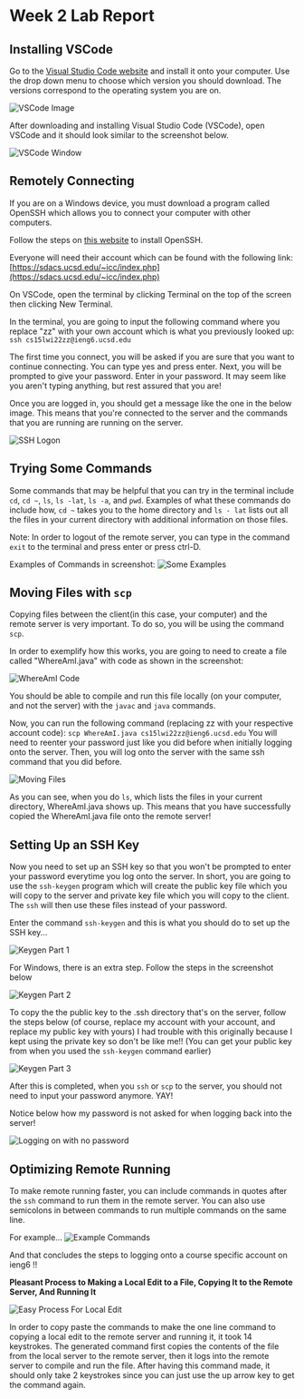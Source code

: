# Week 2 Lab Report

## Installing VSCode
Go to the [Visual Studio Code website](https://code.visualstudio.com/) and install it onto your computer. Use the drop down menu to choose which version you should download. The versions correspond to the operating system you are on.

![VSCode Image](vscodeDownload.png)

After downloading and installing Visual Studio Code (VSCode), open VSCode and it should look similar to the screenshot below.

![VSCode Window](vscodeScreenshot.PNG)


## Remotely Connecting
If you are on a Windows device, you must download a program called OpenSSH which allows you to connect your computer with other computers. 

Follow the steps on [this website](https://docs.microsoft.com/en-us/windows-server/administration/openssh/openssh_install_firstuse) to install OpenSSH.

Everyone will need their account which can be found with the following link:
[https://sdacs.ucsd.edu/~icc/index.php](https://sdacs.ucsd.edu/~icc/index.php)

On VSCode, open the terminal by clicking Terminal on the top of the screen then clicking New Terminal. 

In the terminal, you are going to input the following command where you replace "zz" with your own account which is what you previously looked up: `ssh cs15lwi22zz@ieng6.ucsd.edu`

The first time you connect, you will be asked if you are sure that you want to continue connecting. You can type yes and press enter. Next, you will be prompted to give your password. Enter in your password. It may seem like you aren't typing anything, but rest assured that you are!

Once you are logged in, you should get a message like the one in the below image. This means that you're connected to the server and the commands that you are running are running on the server.

![SSH Logon](sshlogon.PNG)

## Trying Some Commands
Some commands that may be helpful that you can try in the terminal include `cd`, `cd ~`,  `ls`, `ls -lat`, `ls -a`, and `pwd`. Examples of what these commands do include how, `cd ~` takes you to the home directory and `ls - lat` lists out all the files in your current directory with additional information on those files.

Note: In order to logout of the remote server, you can type in the command `exit` to the terminal and press enter or press ctrl-D.

Examples of Commands in screenshot:
![Some Examples](ExamplesOfSomeCommands.PNG)

## Moving Files with `scp`

Copying files between the client(in this case, your computer) and the remote server is very important. To do so, you will be using the command `scp`.

In order to exemplify how this works, you are going to need to create a file called "WhereAmI.java" with code as shown in the screenshot:

![WhereAmI Code](whereAmI.PNG)

You should be able to compile and run this file locally (on your computer, and not the server) with the `javac` and `java` commands. 

Now, you can  run the following command (replacing zz with your respective account code):
`scp WhereAmI.java cs15lwi22zz@ieng6.ucsd.edu`
You will need to reenter your password just like you did before when initially logging onto the server. Then, you will log onto the server with the same ssh command that you did before. 

![Moving Files](lab1.PNG)

As you can see, when you do `ls`, which lists the files in your current directory, WhereAmI.java shows up. This means that you have successfully copied the WhereAmI.java file onto the remote server!

## Setting Up an SSH Key

Now you need to set up an SSH key so that you won't be prompted to enter your password everytime you log onto the server. In short, you are going to use the `ssh-keygen` program which will create the public key file which you will copy to the server and private key file which you will copy to the client. The `ssh` will then use these files instead of your password. 

Enter the command `ssh-keygen` and this is what you should do to set up the SSH key...

![Keygen Part 1](sshKeygenCommand.jpg)

For Windows, there is an extra step. Follow the steps in the screenshot below

![Keygen Part 2](extraStepForWindowsKeygen.PNG)

To copy the the public key to the .ssh directory that's on the server, follow the steps below (of course, replace my account with your account, and replace my public key with yours) I had trouble with this originally because I kept using the private key so don't be like me!!
(You can get your public key from when you used the `ssh-keygen` command earlier)

![Keygen Part 3](thirdStepOfKeygen.PNG)

After this is completed, when you `ssh` or `scp` to the server, you should not need to input your password anymore. YAY!

Notice below how my password is not asked for when logging back into the server!

![Logging on with no password](sshkey.PNG)


## Optimizing Remote Running

To make remote running faster, you can include commands in quotes after the `ssh` command to run them in the remote server. You can also use semicolons in between commands to run multiple commands on the same line.

For example...
![Example Commands](LastPartOfFirstLabReport.PNG)


And that concludes the steps to logging onto a course specific account on ieng6 !!

**Pleasant Process to Making a Local Edit to a File, Copying It to the Remote Server, And Running It**

![Easy Process For Local Edit](lastScreenshotForLabReport1.PNG)

In order to copy paste the commands to make the one line command to copying a local edit to the remote server and running it, it took 14 keystrokes. The generated command first copies the contents of the file from the local server to the remote server, then it logs into the remote server to compile and run the file.
After having this command made, it should only take 2 keystrokes since you can just use the up arrow key to get the command again. 
